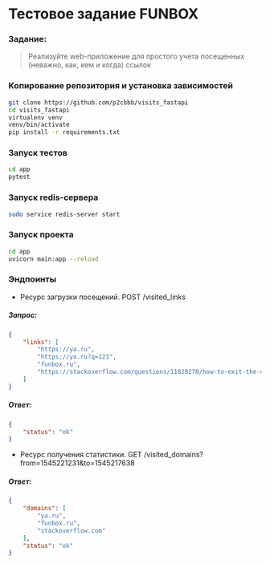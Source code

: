 # Тестовое задание FUNBOX

### Задание:
> Реализуйте web-приложение для простого учета посещенных (неважно, как, кем и когда) ссылок
### Копирование репозитория и установка зависимостей
```bash
git clone https://github.com/p2cbbb/visits_fastapi
cd visits_fastapi
virtualenv venv
venv/bin/activate
pip install -r requirements.txt
```

### Запуск тестов
 
```bash
cd app
pytest
```

### Запуск redis-сервера
```bash
sudo service redis-server start
```

### Запуск проекта
```bash
cd app
uvicorn main:app --reload
```

### Эндпоинты
- Ресурс загрузки посещений. POST /visited_links    
##### Запрос:
```json
{
    "links": [
        "https://ya.ru",
        "https://ya.ru?q=123",
        "funbox.ru",
        "https://stackoverflow.com/questions/11828270/how-to-exit-the-vim-editor"
    ]
}
```
##### Ответ:
```json
{
    "status": "ok"
}
```
- Ресурс получения статистики. GET /visited_domains?from=1545221231&to=1545217638
##### Ответ:
```json
{
    "domains": [
        "ya.ru",
        "funbox.ru",
        "stackoverflow.com"
    ],
    "status": "ok"
}
```